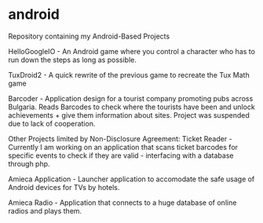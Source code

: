 android
=======

Repository containing my Android-Based Projects

HelloGoogleIO - An Android game where you control a character who has to run down
the steps as long as possible. 

TuxDroid2 - A quick rewrite of the previous game to recreate the Tux Math game

Barcoder - Application design for a tourist company promoting pubs across Bulgaria.
Reads Barcodes to check where the tourists have been and unlock achievements + give them information about sites.
Project was suspended due to lack of cooperation.

Other Projects limited by Non-Disclosure Agreement:
Ticket Reader - Currently I am working on an application that scans ticket barcodes for specific events to check if they are valid - interfacing with a database through php.

Amieca Application - Launcher application to accomodate the safe usage of Android devices for TVs by hotels.

Amieca Radio - Application that connects to a huge database of online radios and plays them.